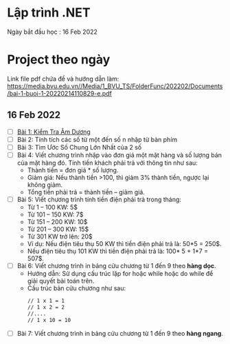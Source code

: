 # Lập trình .NET
Ngày bắt đầu học : 16 Feb 2022

# Project theo ngày
Link file pdf chứa đề và hướng dẫn làm: https://media.bvu.edu.vn//Media/1_BVU_TS/FolderFunc/202202/Documents/bai-1-buoi-1-20220214110829-e.pdf

## 16 Feb 2022
- [ ] [Bài 1: Kiểm Tra Âm Dương](https://github.com/TaQuangKhoi/Lap-trinh-dot-NET/tree/main/Bai%201)
- [ ] Bài 2: Tính tích các số từ một đến số n nhập từ bàn phím
- [ ] Bài 3: Tìm Ước Số Chung Lớn Nhất của 2 số
- [ ] Bài 4: Viết chương trình nhập vào đơn giá một mặt hàng và số lượng bán của mặt hàng đó. Tính tiền khách phải trả với thông tin như sau: 
  - Thành tiền = đơn giá * số lượng. 
  - Giảm giá: Nếu thành tiền >100, thì giảm 3% thành tiền, ngược lại không giảm. 
  - Tổng tiền phải trả = thành tiền – giảm giá.
- [ ] Bài 5: Viết chương trình tính tiền điện phải trả trong tháng: 
  - Từ 1 – 100 KW: 5$ 
  - Từ 101 – 150 KW: 7$ 
  - Từ 151 – 200 KW: 10$ 
  - Từ 201 – 300 KW: 15$ 
  - Từ 301 KW trở lên: 20$ 
  - Ví dụ: Nếu điện tiêu thụ 50 KW thì tiền điện phải trả là: 50*5 = 250$. 
  - Nếu điện tiêu thụ 101 KW thì tiền điện phải trả là: 100* 5 + 1*7 = 507$.
- [ ] Bài 6: Viết chương trình in bảng cửu chương từ 1 đến 9 theo **hàng dọc**. 
  - Hướng dẫn: Sử dụng cấu trúc lặp for hoặc while hoặc do while để giải quyết bài
toán trên.
  - Cấu trúc bản cửu chương như sau:
    ```cmd
    // 1 x 1 = 1
    // 1 x 2 = 2
    //....
    // 1 x 10 = 10
    ```
- [ ] Bài 7: Viết chương trình in bảng cửu chương từ 1 đến 9 theo **hàng ngang**.

